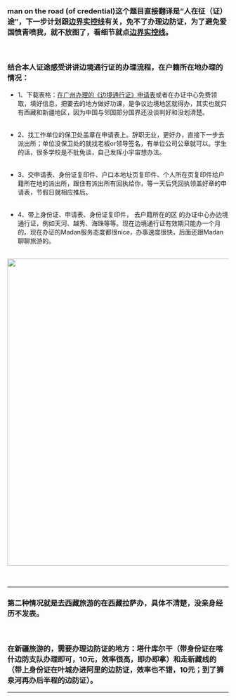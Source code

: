 <!-- 
.. link: 
.. description: 
.. tags: travel
.. date: 2014/06/03 13:19:41
.. title: man on the road (of credential)
.. slug: man-on-the-road-of-credential
-->

### man on the road (of credential)这个题目直接翻译是“人在征（证）途”，下一步计划跟<a href="http://zhukite.github.io/posts/line-of-actual-control.html" target="_blank">边界实控线</a>有关，免不了办理边防证，为了避免爱国愤青喷我，就不放图了，看细节就点<a href="http://zhukite.github.io/posts/line-of-actual-control.html" target="_blank">边界实控线</a>。
<br/>

### 结合本人证途感受讲讲边境通行证的办理流程，在户籍所在地办理的情况：

<!-- TEASER_END -->

  -    1、下载表格：<a href="http://www.gzonline.gov.cn/sxgl/file/upload/b7fd7da11848403381d693364708d59c.doc" target="_blank">在广州办理的《边境通行证》申请表</a>或者在办证中心免费领取，填好信息，把要去的地方做好功课，是争议边境地区就得办，其实也就只有西藏和新疆地区，因为中国与邻国部分国界还没谈判好和没划清楚。
<br/><br/>

  -    2、找工作单位的保卫处盖章在申请表上。辞职无业，更好办，直接下一步去派出所；单位没保卫处的就找老板or领导签名，有单位公司公章就可以。学生的话，很多学校是不批免谈，自己发挥小宇宙想办法。
<br/><br/>

 -    3、交申请表、身份证复印件、户口本地址页复印件、个人所在页复印件给户籍所在地的派出所，跟住有派出所有回执给你，等一天后凭回执领盖好章的申请表，节假日就相应推后。
<br/><br/>

 -    4、带上身份证、申请表、身份证复印件， 去户籍所在的区 的办证中心办边境通行证，例如天河、越秀、海珠等等。现在边境通行证有效期只能办一个月的。现在办证的Madan服务态度都很nice，办事速度很快，后面还跟Madan聊聊旅游的。
<br/>
<div align="center"><img src="http://ww1.sinaimg.cn/bmiddle/67804861gw1eh0tpm3rgbj20k00qo75y.jpg"  width="700" align="center"/></div>
<br/>
<br/>

 * * *
 
### 第二种情况就是去西藏旅游的在西藏拉萨办，具体不清楚，没亲身经历不发表。
<br/>

### 在新疆旅游的，需要办理边防证的地方：塔什库尔干（带身份证在喀什边防支队办理即可，10元，效率很高，即办即拿）和走新藏线的（带上身份证在叶城办进阿里的边防证，效率也不错，10元；到了狮泉河再办后半程的边防证）。

 * * *